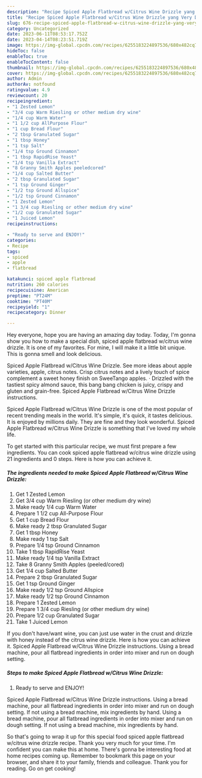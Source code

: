 ```yaml
---
description: "Recipe Spiced Apple Flatbread w/Citrus Wine Drizzle yang Very Delicious"
title: "Recipe Spiced Apple Flatbread w/Citrus Wine Drizzle yang Very Delicious"
slug: 676-recipe-spiced-apple-flatbread-w-citrus-wine-drizzle-yang-very-delicious
category: Uncategorized
date: 2023-06-11T08:53:17.752Z
date: 2023-04-14T08:23:51.719Z
image: https://img-global.cpcdn.com/recipes/6255183224897536/680x482cq70/spiced-apple-flatbread-wcitrus-wine-drizzle-recipe-main-photo.jpg
hideToc: false
enableToc: true
enableTocContent: false
thumbnail: https://img-global.cpcdn.com/recipes/6255183224897536/680x482cq70/spiced-apple-flatbread-wcitrus-wine-drizzle-recipe-main-photo.jpg
cover: https://img-global.cpcdn.com/recipes/6255183224897536/680x482cq70/spiced-apple-flatbread-wcitrus-wine-drizzle-recipe-main-photo.jpg
author: Admin
authorAv: notfound
ratingvalue: 4.9
reviewcount: 20
recipeingredient:
- "1 Zested Lemon"
- "3/4 cup Warm Riesling or other medium dry wine"
- "1/4 cup Warm Water"
- "1 1/2 cup AllPurpose Flour"
- "1 cup Bread Flour"
- "2 tbsp Granulated Sugar"
- "1 tbsp Honey"
- "1 tsp Salt"
- "1/4 tsp Ground Cinnamon"
- "1 tbsp RapidRise Yeast"
- "1/4 tsp Vanilla Extract"
- "8 Granny Smith Apples peeledcored"
- "1/4 cup Salted Butter"
- "2 tbsp Granulated Sugar"
- "1 tsp Ground Ginger"
- "1/2 tsp Ground Allspice"
- "1/2 tsp Ground Cinnamon"
- "1 Zested Lemon"
- "1 3/4 cup Riesling or other medium dry wine"
- "1/2 cup Granulated Sugar"
- "1 Juiced Lemon"
recipeinstructions:

- "Ready to serve and ENJOY!"
categories:
- Recipe
tags:
- spiced
- apple
- flatbread

katakunci: spiced apple flatbread 
nutrition: 260 calories
recipecuisine: American
preptime: "PT24M"
cooktime: "PT40M"
recipeyield: "1"
recipecategory: Dinner

---
```



Hey everyone, hope you are having an amazing day today. Today, I'm gonna show you how to make a special dish, spiced apple flatbread w/citrus wine drizzle. It is one of my favorites. For mine, I will make it a little bit unique. This is gonna smell and look delicious.

Spiced Apple Flatbread w/Citrus Wine Drizzle. See more ideas about apple varieties, apple, citrus notes. Crisp citrus notes and a lively touch of spice complement a sweet honey finish on SweeTango apples. · Drizzled with the tastiest spicy almond sauce, this bang bang chicken is juicy, crispy and gluten and grain-free. Spiced Apple Flatbread w/Citrus Wine Drizzle instructions.

Spiced Apple Flatbread w/Citrus Wine Drizzle is one of the most popular of recent trending meals in the world. It's simple, it's quick, it tastes delicious. It is enjoyed by millions daily. They are fine and they look wonderful. Spiced Apple Flatbread w/Citrus Wine Drizzle is something that I've loved my whole life.


To get started with this particular recipe, we must first prepare a few ingredients. You can cook spiced apple flatbread w/citrus wine drizzle using 21 ingredients and 0 steps. Here is how you can achieve it.

<!--inarticleads1-->

##### The ingredients needed to make Spiced Apple Flatbread w/Citrus Wine Drizzle:

1. Get 1 Zested Lemon
1. Get 3/4 cup Warm Riesling (or other medium dry wine)
1. Make ready 1/4 cup Warm Water
1. Prepare 1 1/2 cup All-Purpose Flour
1. Get 1 cup Bread Flour
1. Make ready 2 tbsp Granulated Sugar
1. Get 1 tbsp Honey
1. Make ready 1 tsp Salt
1. Prepare 1/4 tsp Ground Cinnamon
1. Take 1 tbsp RapidRise Yeast
1. Make ready 1/4 tsp Vanilla Extract
1. Take 8 Granny Smith Apples (peeled/cored)
1. Get 1/4 cup Salted Butter
1. Prepare 2 tbsp Granulated Sugar
1. Get 1 tsp Ground Ginger
1. Make ready 1/2 tsp Ground Allspice
1. Make ready 1/2 tsp Ground Cinnamon
1. Prepare 1 Zested Lemon
1. Prepare 1 3/4 cup Riesling (or other medium dry wine)
1. Prepare 1/2 cup Granulated Sugar
1. Take 1 Juiced Lemon


If you don&#39;t have/want wine, you can just use water in the crust and drizzle with honey instead of the citrus wine drizzle. Here is how you can achieve it. Spiced Apple Flatbread w/Citrus Wine Drizzle instructions. Using a bread machine, pour all flatbread ingredients in order into mixer and run on dough setting. 

<!--inarticleads2-->

##### Steps to make Spiced Apple Flatbread w/Citrus Wine Drizzle:


1. Ready to serve and ENJOY!

Spiced Apple Flatbread w/Citrus Wine Drizzle instructions. Using a bread machine, pour all flatbread ingredients in order into mixer and run on dough setting. If not using a bread machine, mix ingredients by hand. Using a bread machine, pour all flatbread ingredients in order into mixer and run on dough setting. If not using a bread machine, mix ingredients by hand. 

So that's going to wrap it up for this special food spiced apple flatbread w/citrus wine drizzle recipe. Thank you very much for your time. I'm confident you can make this at home. There's gonna be interesting food at home recipes coming up. Remember to bookmark this page on your browser, and share it to your family, friends and colleague. Thank you for reading. Go on get cooking!
